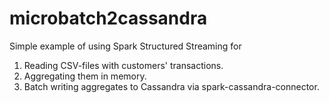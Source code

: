 # microbatch2cassandra
Simple example of using Spark Structured Streaming for 
1. Reading CSV-files with customers' transactions.
2. Aggregating them in memory.
3. Batch writing aggregates to Cassandra via spark-cassandra-connector.
